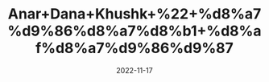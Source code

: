 ---
title: 'Anar+Dana+Khushk+%22+%d8%a7%d9%86%d8%a7%d8%b1+%d8%af%d8%a7%d9%86%d9%87'
date: '2022-11-17' 
metatag: '' 
inventory: '0' 
draft: false 
# meta description 
shortDescripton: 'Dried+Pomegranate+Seeds+The+Anardana+juice+helps+in+treating+osteoarthritis%2c+by+slowing+the+deterioration+of+cartilage.+It+can+be+effective+in+increasing+blood+flow+to+the+heart'
description: 'Food+Product'
longdescription: ''
tags: ''
brand: ''
subCategory: ''
sellCount: '0'
featured: True
# product Price
price: '150.0'
# Product Short Description
shortDescription: 'Dried+Pomegranate+Seeds+The+Anardana+juice+helps+in+treating+osteoarthritis%2c+by+slowing+the+deterioration+of+cartilage.+It+can+be+effective+in+increasing+blood+flow+to+the+heart'
productID: '584C59AF-9F2A-ED11-9968-005056B3A416'
type: 'products'
category: 'Food+Product' 
thumnailproduct: 'https://eraconnect.blob.core.windows.net/product-images/aminsaddiquidawakhana/584C59AF-9F2A-ED11-9968-005056B3A416.webp' 
images:
  - image: 'https://eraconnect.blob.core.windows.net/product-images/aminsaddiquidawakhana/584C59AF-9F2A-ED11-9968-005056B3A416.webp'  
Variants:
---